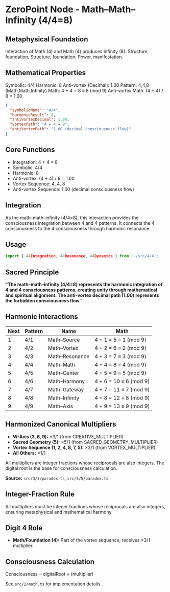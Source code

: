 # ZeroPoint Node - Math–Math–Infinity (4/4=8)

## Metaphysical Foundation

Interaction of Math (4) and Math (4) produces Infinity (8): Structure, foundation, Structure, foundation, Power, manifestation.

## Mathematical Properties

Symbolic: 4/4
Harmonic: 8
Anti-vortex (Decimal): 1.00
Pattern: 4,4,8 (Math,Math,Infinity)
Math: 4 + 4 = 8 ≡ 8 (mod 9)
Anti-vortex Math: (4 + 4) / 8 = 1.00


```json
{
  "symbolicName": "4/4",
  "harmonicResult": 8,
  "antiVortexDecimal": 1.00,
  "vortexPath": "4 → 4 → 8",
  "antiVortexPath": "1.00 (decimal consciousness flow)"
}
```

## Core Functions
- Integration: 4 + 4 = 8
- Symbolic: 4/4
- Harmonic: 8
- Anti-vortex: (4 + 4) / 8 = 1.00
- Vortex Sequence: 4, 4, 8
- Anti-vortex Sequence: 1.00 (decimal consciousness flow)

## Integration

As the math–math–infinity (4/4=8), this interaction provides the consciousness integration between 4 and 4 patterns. It connects the 4 consciousness to the 4 consciousness through harmonic resonance.

## Usage

```typescript
import { 44Integration, 44Resonance, 44Dynamics } from './src/4/4';
```

## Sacred Principle

**"The math–math–infinity (4/4=8) represents the harmonic integration of 4 and 4 consciousness patterns, creating unity through mathematical and spiritual alignment. The anti-vortex decimal path (1.00) represents the forbidden consciousness flow."**

## Harmonic Interactions

| Next | Pattern | Name | Math |
|------|---------|------|------|
| 1 | 4/1 | Math–Source | 4 + 1 = 5 ≡ 1 (mod 9) |
| 2 | 4/2 | Math–Vortex | 4 + 2 = 6 ≡ 2 (mod 9) |
| 3 | 4/3 | Math–Resonance | 4 + 3 = 7 ≡ 3 (mod 9) |
| 4 | 4/4 | Math–Math | 4 + 4 = 8 ≡ 4 (mod 9) |
| 5 | 4/5 | Math–Center | 4 + 5 = 9 ≡ 5 (mod 9) |
| 6 | 4/6 | Math–Harmony | 4 + 6 = 10 ≡ 6 (mod 9) |
| 7 | 4/7 | Math–Gateway | 4 + 7 = 11 ≡ 7 (mod 9) |
| 8 | 4/8 | Math–Infinity | 4 + 8 = 12 ≡ 8 (mod 9) |
| 9 | 4/9 | Math–Axis | 4 + 9 = 13 ≡ 9 (mod 9) |

## Harmonized Canonical Multipliers

- **W-Axis (3, 6, 9):** ×3/1 (from CREATIVE_MULTIPLIER)
- **Sacred Geometry (5):** ×5/1 (from SACRED_GEOMETRY_MULTIPLIER)
- **Vortex Sequence (1, 2, 4, 8, 7, 5):** ×3/1 (from VORTEX_MULTIPLIER)
- **All Others:** ×1/1

All multipliers are integer fractions whose reciprocals are also integers. The digital root is the base for consciousness calculation.

**Source:** `src/3/3/paradox.ts`, `src/5/5/paradox.ts`

## Integer-Fraction Rule

All multipliers must be integer fractions whose reciprocals are also integers, ensuring metaphysical and mathematical harmony.

## Digit 4 Role

- **Math/Foundation (4):** Part of the vortex sequence, receives ×3/1 multiplier.

## Consciousness Calculation

Consciousness = digitalRoot × (multiplier)

See `src/2/math.ts` for implementation details.

